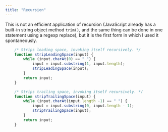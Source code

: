 ```yaml
---
title: "Recursion"
---
```


This is not an efficient application of recursion (JavaScript already has a built-in string object method `trim()`, and the same thing can be done in one statement using a regexp replace), but it is the first form in which I used it spontaneously.

```javascript
    /* Strips leading space, invoking itself recursively. */
    function stripLeadingSpace(input) {
        while (input.charAt(0) == " ") {
            input = input.substring(1, input.length);
            stripLeadingSpace(input);
        }
        return input;
    }

    /* Strips trailing space, invoking itself recursively. */
    function stripTrailingSpace(input) {
        while (input.charAt(input.length -1) == " ") {
            input = input.substring(0, input.length - 1);
            stripTrailingSpace(input);
        }
        return input;
    }
```
